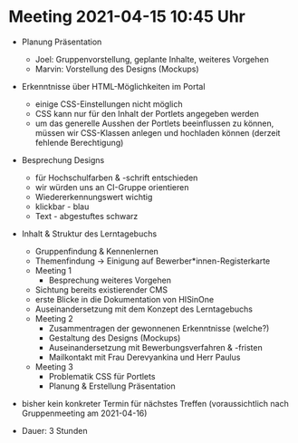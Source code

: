 # Meeting 2021-04-15 10:45 Uhr
- Planung Präsentation
    - Joel: Gruppenvorstellung, geplante Inhalte, weiteres Vorgehen
    - Marvin: Vorstellung des Designs (Mockups)  

- Erkenntnisse über HTML-Möglichkeiten im Portal
    - einige CSS-Einstellungen nicht möglich
    - CSS kann nur für den Inhalt der Portlets angegeben werden
    - um das generelle Ausshen der Portlets beeinflussen zu können, müssen wir CSS-Klassen anlegen und hochladen können (derzeit fehlende Berechtigung)  

- Besprechung Designs
    - für Hochschulfarben & -schrift entschieden
    - wir würden uns an CI-Gruppe orientieren
    - Wiedererkennungswert wichtig
    - klickbar - blau
    - Text - abgestuftes schwarz  

- Inhalt & Struktur des Lerntagebuchs
    - Gruppenfindung & Kennenlernen
    - Themenfindung -> Einigung auf Bewerber*innen-Registerkarte
    - Meeting 1
        - Besprechung weiteres Vorgehen
    - Sichtung bereits existierender CMS
    - erste Blicke in die Dokumentation von HISinOne
    - Auseinandersetzung mit dem Konzept des Lerntagebuchs
    - Meeting 2
        - Zusammentragen der gewonnenen Erkenntnisse (welche?)
        - Gestaltung des Designs (Mockups)
        - Auseinandersetzung mit Bewerbungsverfahren & -fristen
        - Mailkontakt mit Frau Derevyankina und Herr Paulus
    - Meeting 3
        - Problematik CSS für Portlets
        - Planung & Erstellung Präsentation

- bisher kein konkreter Termin für nächstes Treffen (voraussichtlich nach Gruppenmeeting am 2021-04-16)

- Dauer: 3 Stunden